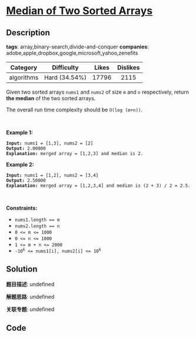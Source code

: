 # [Median of Two Sorted Arrays](https://leetcode.com/problems/median-of-two-sorted-arrays/description/)

## Description

**tags**: array,binary-search,divide-and-conquer
**companies**: adobe,apple,dropbox,google,microsoft,yahoo,zenefits

|  Category  |  Difficulty   | Likes | Dislikes |
| :--------: | :-----------: | :---: | :------: |
| algorithms | Hard (34.54%) | 17796 |   2115   |

<p>Given two sorted arrays <code>nums1</code> and <code>nums2</code> of size <code>m</code> and <code>n</code> respectively, return <strong>the median</strong> of the two sorted arrays.</p>

<p>The overall run time complexity should be <code>O(log (m+n))</code>.</p>

<p>&nbsp;</p>
<p><strong>Example 1:</strong></p>

<pre><code><strong>Input:</strong> nums1 = [1,3], nums2 = [2]
<strong>Output:</strong> 2.00000
<strong>Explanation:</strong> merged array = [1,2,3] and median is 2.</code></pre>

<p><strong>Example 2:</strong></p>

<pre><code><strong>Input:</strong> nums1 = [1,2], nums2 = [3,4]
<strong>Output:</strong> 2.50000
<strong>Explanation:</strong> merged array = [1,2,3,4] and median is (2 + 3) / 2 = 2.5.</code></pre>

<p>&nbsp;</p>
<p><strong>Constraints:</strong></p>

<ul>
  <li><code>nums1.length == m</code></li>
  <li><code>nums2.length == n</code></li>
  <li><code>0 &lt;= m &lt;= 1000</code></li>
  <li><code>0 &lt;= n &lt;= 1000</code></li>
  <li><code>1 &lt;= m + n &lt;= 2000</code></li>
  <li><code>-10<sup>6</sup> &lt;= nums1[i], nums2[i] &lt;= 10<sup>6</sup></code></li>
</ul>

## Solution

**题目描述**: undefined

**解题思路**: undefined

**关联专题**: undefined

## Code
